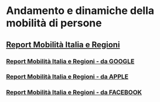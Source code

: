 
# Andamento e dinamiche della mobilità di persone 

## [Report Mobilità Italia e Regioni](https://polis-lombardia.github.io/mobilita/report-mobilita-italia-regioni.html) 

### [Report Mobilità Italia e Regioni - da GOOGLE](https://polis-lombardia.github.io/mobilita/Google.html) 

### [Report Mobilità Italia e Regioni - da APPLE](https://polis-lombardia.github.io/mobilita/mobilita/Apple.html) 

### [Report Mobilità Italia e Regioni - da FACEBOOK](https://polis-lombardia.github.io/mobilita/Facebook.html) 

